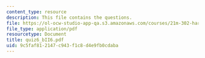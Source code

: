 ```yaml
---
content_type: resource
description: This file contains the questions.
file: https://ol-ocw-studio-app-qa.s3.amazonaws.com/courses/21m-302-harmony-and-counterpoint-ii-spring-2005/9c5faf812147c943f1c8d4e9fb0cdaba_quiz6_bII6.pdf
file_type: application/pdf
resourcetype: Document
title: quiz6_bII6.pdf
uid: 9c5faf81-2147-c943-f1c8-d4e9fb0cdaba
---
```

